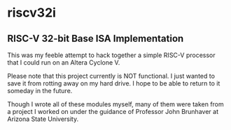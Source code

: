 # riscv32i
## RISC-V 32-bit Base ISA Implementation

This was my feeble attempt to hack together a simple RISC-V processor that I could run on an Altera Cyclone V.

Please note that this project currently is NOT functional.
I just wanted to save it from rotting away on my hard drive.
I hope to be able to return to it someday in the future.

Though I wrote all of these modules myself, many of them were taken from a project I worked on
under the guidance of Professor John Brunhaver at Arizona State University.
